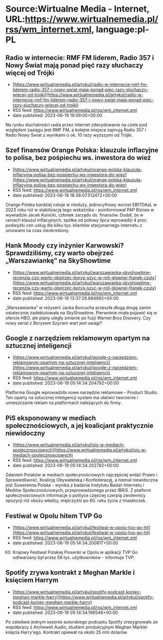 # Source:Wirtualne Media - Internet, URL:https://www.wirtualnemedia.pl/rss/wm_internet.xml, language:pl-PL

## Radio w internecie: RMF FM liderem, Radio 357 i Nowy Świat mają ponad pięć razy słuchaczy więcej od Trójki
 - [https://www.wirtualnemedia.pl/artykul/radio-w-internecie-rmf-fm-liderem-radio-357-i-nowy-swiat-maja-ponad-piec-razy-sluchaczy-wiecej-od-trojki](https://www.wirtualnemedia.pl/artykul/radio-w-internecie-rmf-fm-liderem-radio-357-i-nowy-swiat-maja-ponad-piec-razy-sluchaczy-wiecej-od-trojki)
 - RSS feed: https://www.wirtualnemedia.pl/rss/wm_internet.xml
 - date published: 2023-06-19 19:09:00+00:00

Na rynku słuchalności radia przez internet zdecydowanie na czele pod względem zasięgu jest RMF FM, a kolejne miejsca zajmują Radio 357 i Radio Nowy Świat z wynikami o ok. 10 razy wyższymi od Trójki.

## Szef finansów Orange Polska: klauzule inflacyjne to polisa, bez pośpiechu ws. inwestora do wież
 - [https://www.wirtualnemedia.pl/artykul/orange-polska-klauzula-inflacyjna-polisa-bez-pospiechu-ws-inwestora-do-wiez](https://www.wirtualnemedia.pl/artykul/orange-polska-klauzula-inflacyjna-polisa-bez-pospiechu-ws-inwestora-do-wiez)
 - RSS feed: https://www.wirtualnemedia.pl/rss/wm_internet.xml
 - date published: 2023-06-19 18:38:07.512472+00:00

Orange Polska bardziej celuje w nieduży, jednocyfrowy wzrost EBITDAaL w 2023 roku niż w stabilizację tego wskaźnika - poinformował PAP Biznes w wywiadzie Jacek Kunicki, członek zarządu ds. finansów. Dodał, że w ramach klauzul inflacyjnych, spółka od połowy lipca wprowadzi 4 proc. podwyżki cen usług dla kilku tys. klientów stacjonarnego internetu z umowami na czas nieokreślony.

## Hank Moody czy inżynier Karwowski? Sprawdziliśmy, czy warto obejrzeć „Warszawiankę” na SkyShowtime
 - [https://www.wirtualnemedia.pl/artykul/warszawianka-skyshowtime-recenzja-czy-warto-obejrzec-borys-szyc-w-roli-glownej-franek-czuly](https://www.wirtualnemedia.pl/artykul/warszawianka-skyshowtime-recenzja-czy-warto-obejrzec-borys-szyc-w-roli-glownej-franek-czuly)
 - RSS feed: https://www.wirtualnemedia.pl/rss/wm_internet.xml
 - date published: 2023-06-19 13:37:28.864992+00:00

„Warszawianka” w reżyserii Jacka Borcucha przeszła długą drogę zanim ostatecznie zadebiutowała na SkyShowtime. Pierwotnie miała pojawić się w ofercie HBO, ale plany uległy zmianie po fuzji Warner.Bros Disovery. Czy nowy serial z Borysem Szycem wart jest uwagi?

## Google z narzędziem reklamowym opartym na sztucznej inteligencji
 - [https://www.wirtualnemedia.pl/artykul/google-z-narzedziem-reklamowym-opartym-na-sztucznej-inteligencji](https://www.wirtualnemedia.pl/artykul/google-z-narzedziem-reklamowym-opartym-na-sztucznej-inteligencji)
 - RSS feed: https://www.wirtualnemedia.pl/rss/wm_internet.xml
 - date published: 2023-06-19 05:14:34.204792+00:00

Platforma Google wprowadziła nowe narzędzie reklamowe – Product Studio. Ten oparty na sztucznej inteligencji system ma ułatwić tworzenie i umieszczanie reklam na platformach należących do firmy.

## PiS eksponowany w mediach społecznościowych, a jej koalicjant praktycznie niewidoczny
 - [https://www.wirtualnemedia.pl/artykul/pis-w-mediach-spolecznosciowych](https://www.wirtualnemedia.pl/artykul/pis-w-mediach-spolecznosciowych)
 - RSS feed: https://www.wirtualnemedia.pl/rss/wm_internet.xml
 - date published: 2023-06-19 05:14:34.202782+00:00

Zdaniem Polaków w mediach społecznościowych najczęściej widać Prawo i Sprawiedliwość, Koalicję Obywatelską i Konfederację, a niemal niewidoczna jest Suwerenna Polska - wynika z badania Instytutu Badań Internetu i Mediów Społecznościowych, przeprowadzonego przez IBRiS. Z platform społecznościowych informacje o polityce częściej czerpią zwolennicy opozycji niż obozu władzy, mężczyźni po 60. roku życia z miasteczek.

## Festiwal w Opolu hitem TVP Go
 - [https://www.wirtualnemedia.pl/artykul/festiwal-w-opolu-tvp-go-hit](https://www.wirtualnemedia.pl/artykul/festiwal-w-opolu-tvp-go-hit)
 - RSS feed: https://www.wirtualnemedia.pl/rss/wm_internet.xml
 - date published: 2023-06-19 05:14:34.200817+00:00

60. Krajowy Festiwal Polskiej Piosenki w Opolu w aplikacji TVP Go odtwarzany był przez 58 tys. użytkowników - informuje TVP.

## Spotify zrywa kontrakt z Meghan Markle i księciem Harrym
 - [https://www.wirtualnemedia.pl/artykul/spotify-podcast-koniec-meghan-markle-harry](https://www.wirtualnemedia.pl/artykul/spotify-podcast-koniec-meghan-markle-harry)
 - RSS feed: https://www.wirtualnemedia.pl/rss/wm_internet.xml
 - date published: 2023-06-19 05:14:34.196548+00:00

Po zaledwie jednym sezonie autorskiego podcastu Spotify zrezygnowało ze współpracy z Archewell Audio, studiem produkcyjnym Meghan Marklei księcia Harry'ego. Kontrakt opiewał na około 25 mln dolarów.

